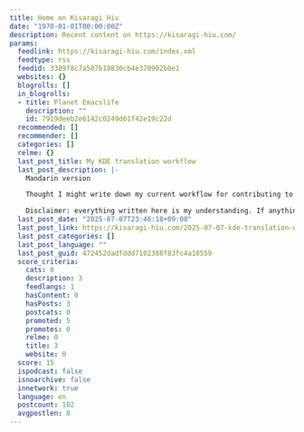 ```yaml
---
title: Home on Kisaragi Hiu
date: "1970-01-01T00:00:00Z"
description: Recent content on https://kisaragi-hiu.com/
params:
  feedlink: https://kisaragi-hiu.com/index.xml
  feedtype: rss
  feedid: 3389f8c7a507b19830cb4e370902b0e1
  websites: {}
  blogrolls: []
  in_blogrolls:
  - title: Planet Emacslife
    description: ""
    id: 7919deeb2e6142c0249d61f42e19c22d
  recommended: []
  recommender: []
  categories: []
  relme: {}
  last_post_title: My KDE translation workflow
  last_post_description: |-
    Mandarin version

    Thought I might write down my current workflow for contributing to KDE and publish it.

    Disclaimer: everything written here is my understanding. If anything deviates from how things
  last_post_date: "2025-07-07T23:46:18+09:00"
  last_post_link: https://kisaragi-hiu.com/2025-07-07-kde-translation-workflow-en/
  last_post_categories: []
  last_post_language: ""
  last_post_guid: 472452dadfddd7102388f83fc4a18559
  score_criteria:
    cats: 0
    description: 3
    feedlangs: 1
    hasContent: 0
    hasPosts: 3
    postcats: 0
    promoted: 5
    promotes: 0
    relme: 0
    title: 3
    website: 0
  score: 15
  ispodcast: false
  isnoarchive: false
  innetwork: true
  language: en
  postcount: 182
  avgpostlen: 0
---
```

